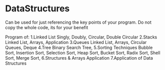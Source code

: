 # DataStructures

Can be used for just referencing the key points of your program.
Do not copy the whole code, its for your benefit

Program of:
  1.Linked List
    Singly,
    Doubly,
    Circular,
    Double Circular
  2.Stacks
    Linked List,
    Arrays,
    Application
  3.Queues
    Linked List,
    Arrays,
    Circular Queues,
    Deque
  4.Tree
    Binary Search Tree,
  5.Sorting Techniques
    Bubble Sort,
    Insertion Sort,
    Selection Sort,
    Heap Sort,
    Bucket Sort,
    Radix Sort,
    Shell Sort,
    Merge Sort,
  6.Structures & Arrays
    Application
  7.Application of Data Structures
